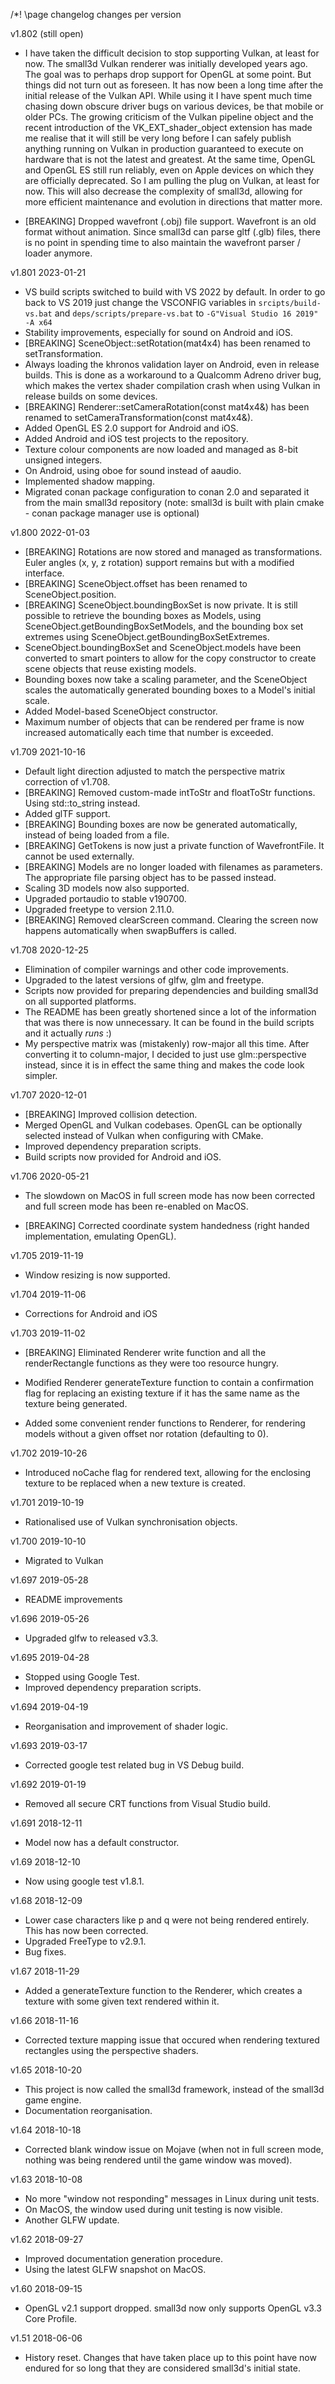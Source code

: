 /*! \page changelog changes per version

v1.802 (still open)

- I have taken the difficult decision to stop supporting Vulkan, at least
  for now. The small3d Vulkan renderer was initially developed years ago. The
  goal was to perhaps drop support for OpenGL at some point. But things did not
  turn out as foreseen. It has now been a long time after the initial release of 
  the Vulkan API. While using it I have spent much time chasing down obscure 
  driver bugs on various devices, be that mobile or older PCs. The growing criticism
  of the Vulkan pipeline object and the recent introduction of the VK_EXT_shader_object
  extension has made me realise that it will still be very long before I can
  safely publish anything running on Vulkan in production guaranteed to 
  execute on hardware that is not the latest and greatest. At the same time, 
  OpenGL and OpenGL ES  still run reliably, even on Apple devices on which they 
  are officially deprecated. So I am pulling the plug on Vulkan, at least
  for now. This will also decrease the complexity of small3d, allowing for
  more efficient maintenance and evolution in directions that matter more.
  
- [BREAKING] Dropped wavefront (.obj) file support. Wavefront is an old format 
  without animation. Since small3d can parse gltf (.glb) files, there is no 
  point in spending time to also maintain the wavefront parser / loader anymore.

v1.801 2023-01-21

- VS build scripts switched to build with VS 2022 by default. In order to 
  go back to VS 2019 just change the VSCONFIG variables in 
  `srcipts/build-vs.bat` and `deps/scripts/prepare-vs.bat` to 
  `-G"Visual Studio 16 2019" -A x64`
- Stability improvements, especially for sound on Android and iOS.
- [BREAKING] SceneObject::setRotation(mat4x4) has been renamed to 
  setTransformation.
- Always loading the khronos validation layer on Android, even in release
  builds. This is done as a workaround to a Qualcomm Adreno driver bug, 
  which makes the vertex shader compilation crash when using Vulkan in 
  release builds on some devices.
- [BREAKING]  Renderer::setCameraRotation(const mat4x4&)
  has been renamed to setCameraTransformation(const mat4x4&).
- Added OpenGL ES 2.0 support for Android and iOS.
- Added Android and iOS test projects to the repository.
- Texture colour components are now loaded and managed as 8-bit unsigned 
  integers.
- On Android, using oboe for sound instead of aaudio.
- Implemented shadow mapping.
- Migrated conan package configuration to conan 2.0 and separated it
  from the main small3d repository (note: small3d is built with plain 
  cmake - conan package manager use is optional)

v1.800 2022-01-03

- [BREAKING] Rotations are now stored and managed as transformations. Euler
  angles (x, y, z rotation) support remains but with a modified interface.
- [BREAKING] SceneObject.offset has been renamed to SceneObject.position.
- [BREAKING] SceneObject.boundingBoxSet is now private. It is still possible
  to retrieve the bounding boxes as Models, using 
  SceneObject.getBoundingBoxSetModels, and the bounding box set extremes using 
  SceneObject.getBoundingBoxSetExtremes.
- SceneObject.boundingBoxSet and SceneObject.models have been converted
  to smart pointers to allow for the copy constructor to create scene
  objects that reuse existing models.
- Bounding boxes now take a scaling parameter, and the SceneObject
  scales the automatically generated bounding boxes to a Model's 
  initial scale.
- Added Model-based SceneObject constructor.
- Maximum number of objects that can be rendered per frame is now
  increased automatically each time that number is exceeded.

v1.709 2021-10-16

- Default light direction adjusted to match the perspective matrix correction
  of v1.708.
- [BREAKING] Removed custom-made intToStr and floatToStr functions. Using 
  std::to_string instead.
- Added glTF support.
- [BREAKING] Bounding boxes are now be generated automatically, instead of 
  being loaded from a file.
- [BREAKING] GetTokens is now just a private function of WavefrontFile. It
  cannot be used externally.
- [BREAKING] Models are no longer loaded with filenames as parameters. The
  appropriate file parsing object has to be passed instead.
- Scaling 3D models now also supported.
- Upgraded portaudio to stable v190700.
- Upgraded freetype to version 2.11.0.
- [BREAKING] Removed clearScreen command. Clearing the screen now happens
  automatically when swapBuffers is called.

v1.708 2020-12-25

- Elimination of compiler warnings and other code improvements.
- Upgraded to the latest versions of glfw, glm and freetype.
- Scripts now provided for preparing dependencies and building small3d on all 
  supported platforms.
- The README has been greatly shortened since a lot of the information that
  was there is now unnecessary. It can be found in the build scripts and
  it actually *runs* :)
- My perspective matrix was (mistakenly) row-major all this time. After
  converting it to column-major, I decided to just use glm::perspective 
  instead, since it is in effect the same thing and makes the code look
  simpler.

v1.707 2020-12-01

- [BREAKING] Improved collision detection.
- Merged OpenGL and Vulkan codebases. OpenGL can be optionally selected
  instead of Vulkan when configuring with CMake.
- Improved dependency preparation scripts.	
- Build scripts now provided for Android and iOS.

v1.706 2020-05-21

- The slowdown on MacOS in full screen mode has now been corrected and full
  screen mode has been re-enabled on MacOS.

- [BREAKING] Corrected coordinate system handedness (right handed 
  implementation, emulating OpenGL).

v1.705 2019-11-19

- Window resizing is now supported.

v1.704 2019-11-06

- Corrections for Android and iOS

v1.703 2019-11-02

- [BREAKING] Eliminated Renderer write function and all the renderRectangle
  functions as they were too resource hungry.
  
- Modified Renderer generateTexture function to contain a confirmation
  flag for replacing an existing texture if it has the same name as
  the texture being generated.
  
- Added some convenient render functions to Renderer, for rendering models
  without a given offset nor rotation (defaulting to 0).

v1.702 2019-10-26

- Introduced noCache flag for rendered text, allowing for the enclosing
  texture to be replaced when a new texture is created.

v1.701 2019-10-19

- Rationalised use of Vulkan synchronisation objects.

v1.700 2019-10-10

- Migrated to Vulkan

v1.697 2019-05-28

- README improvements

v1.696 2019-05-26

- Upgraded glfw to released v3.3.

v1.695 2019-04-28

- Stopped using Google Test.
- Improved dependency preparation scripts.

v1.694 2019-04-19

- Reorganisation and improvement of shader logic.

v1.693 2019-03-17

- Corrected google test related bug in VS Debug build.

v1.692 2019-01-19

- Removed all secure CRT functions from Visual Studio build.

v1.691 2018-12-11

 - Model now has a default constructor.

v1.69 2018-12-10

 - Now using google test v1.8.1.

v1.68 2018-12-09

 - Lower case characters like p and q were not being rendered entirely.
   This has now been corrected.
 - Upgraded FreeType to v2.9.1.
 - Bug fixes.

v1.67 2018-11-29

 - Added a generateTexture function to the Renderer, which creates a
   texture with some given text rendered within it.

v1.66 2018-11-16

 - Corrected texture mapping issue that occured when rendering textured 
   rectangles using the perspective shaders.

v1.65 2018-10-20

 - This project is now called the small3d framework, instead of the
   small3d game engine.
 - Documentation reorganisation.
	
v1.64 2018-10-18

 - Corrected blank window issue on Mojave (when not in full screen
   mode, nothing was being rendered until the game window was moved).

v1.63 2018-10-08

 - No more "window not responding" messages in Linux during unit tests.
 - On MacOS, the window used during unit testing is now visible.
 - Another GLFW update.

v1.62 2018-09-27

 - Improved documentation generation procedure.
 - Using the latest GLFW snapshot on MacOS.	

v1.60 2018-09-15

- OpenGL v2.1 support dropped. small3d now only supports OpenGL v3.3 Core
  Profile.

v1.51 2018-06-06

- History reset. Changes that have taken place up to this point have now
  endured for so long that they are considered small3d's initial state.
